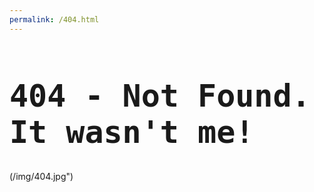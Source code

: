 ```yaml
---
permalink: /404.html
---
```

<h1 style="font-size: 50px; font-family: monospace;">
	404 - Not Found. It wasn't me!
</h1>
(/img/404.jpg")
